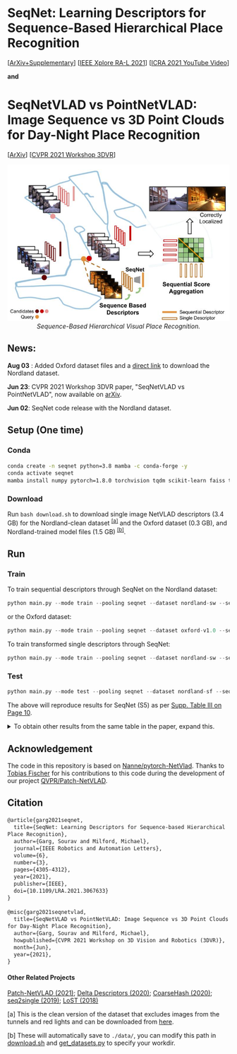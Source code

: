# SeqNet: Learning Descriptors for Sequence-Based Hierarchical Place Recognition

[[ArXiv+Supplementary](https://arxiv.org/abs/2102.11603)] [[IEEE Xplore RA-L 2021](https://ieeexplore.ieee.org/abstract/document/9382076/)] [[ICRA 2021 YouTube Video](https://www.youtube.com/watch?v=KYw7RhDfxY0)]

**and**

# SeqNetVLAD vs PointNetVLAD: Image Sequence vs 3D Point Clouds for Day-Night Place Recognition

[[ArXiv](https://arxiv.org/abs/2106.11481)] [[CVPR 2021 Workshop 3DVR](https://sites.google.com/view/cvpr2021-3d-vision-robotics/)]

<p align="center">
  <img src="./assets/seqnet.jpg">
    <br/><em>Sequence-Based Hierarchical Visual Place Recognition.</em>
</p>

## News:
**Aug 03** : Added Oxford dataset files and a [direct link](https://cloudstor.aarnet.edu.au/plus/s/8L7loyTZjK0FsWT) to download the Nordland dataset.

**Jun 23**: CVPR 2021 Workshop 3DVR paper, "SeqNetVLAD vs PointNetVLAD", now available on [arXiv](https://arxiv.org/abs/2106.11481).

**Jun 02**: SeqNet code release with the Nordland dataset.

## Setup (One time)
### Conda
```bash
conda create -n seqnet python=3.8 mamba -c conda-forge -y
conda activate seqnet
mamba install numpy pytorch=1.8.0 torchvision tqdm scikit-learn faiss tensorboardx h5py -c conda-forge -y
```

### Download
Run `bash download.sh` to download single image NetVLAD descriptors (3.4 GB) for the Nordland-clean dataset <sup>[[a]](#nordclean)</sup> and the Oxford dataset (0.3 GB), and Nordland-trained model files (1.5 GB) <sup>[[b]](#saveLoc)</sup>.

## Run

### Train
To train sequential descriptors through SeqNet on the Nordland dataset:
```python
python main.py --mode train --pooling seqnet --dataset nordland-sw --seqL 10 --w 5 --outDims 4096 --expName "w5"
```
or the Oxford dataset:
```python
python main.py --mode train --pooling seqnet --dataset oxford-v1.0 --seqL 5 --w 3 --outDims 4096 --expName "w3"
```

To train transformed single descriptors through SeqNet:
```python
python main.py --mode train --pooling seqnet --dataset nordland-sw --seqL 1 --w 1 --outDims 4096 --expName "w1"
```

### Test
```python
python main.py --mode test --pooling seqnet --dataset nordland-sf --seqL 5 --split test --resume ./data/runs/Jun03_15-22-44_l10_w5/ 
```
The above will reproduce results for SeqNet (S5) as per [Supp. Table III on Page 10](https://arxiv.org/pdf/2102.11603.pdf).

<details>
  <summary>To obtain other results from the same table in the paper, expand this. </summary>
  
```python
# Raw Single (NetVLAD) Descriptor
python main.py --mode test --pooling single --dataset nordland-sf --seqL 1 --split test

# SeqNet (S1)
python main.py --mode test --pooling seqnet --dataset nordland-sf --seqL 1 --split test --resume ./data/runs/Jun03_15-07-46_l1_w1/

# Raw + Smoothing
python main.py --mode test --pooling smooth --dataset nordland-sf --seqL 5 --split test

# Raw + Delta
python main.py --mode test --pooling delta --dataset nordland-sf --seqL 5 --split test

# Raw + SeqMatch
python main.py --mode test --pooling single+seqmatch --dataset nordland-sf --seqL 5 --split test

# SeqNet (S1) + SeqMatch
python main.py --mode test --pooling s1+seqmatch --dataset nordland-sf --seqL 5 --split test --resume ./data/runs/Jun03_15-07-46_l1_w1/

# HVPR (S5 to S1)
# Run S5 first and save its predictions by specifying `resultsPath`
python main.py --mode test --pooling seqnet --dataset nordland-sf --seqL 5 --split test --resume ./data/runs/Jun03_15-22-44_l10_w5/ --resultsPath ./data/results/
# Now run S1 + SeqMatch using results from above (the timestamp of `predictionsFile` would be different in your case)
python main.py --mode test --pooling s1+seqmatch --dataset nordland-sf --seqL 5 --split test --resume ./data/runs/Jun03_15-07-46_l1_w1/ --predictionsFile ./data/results/Jun03_16-07-36_l5_0.npz

```
</details>

## Acknowledgement
The code in this repository is based on [Nanne/pytorch-NetVlad](https://github.com/Nanne/pytorch-NetVlad). Thanks to [Tobias Fischer](https://github.com/Tobias-Fischer) for his contributions to this code during the development of our project [QVPR/Patch-NetVLAD](https://github.com/QVPR/Patch-NetVLAD).

## Citation
```
@article{garg2021seqnet,
  title={SeqNet: Learning Descriptors for Sequence-based Hierarchical Place Recognition},
  author={Garg, Sourav and Milford, Michael},
  journal={IEEE Robotics and Automation Letters},
  volume={6},
  number={3},
  pages={4305-4312},
  year={2021},
  publisher={IEEE},
  doi={10.1109/LRA.2021.3067633}
}

@misc{garg2021seqnetvlad,
  title={SeqNetVLAD vs PointNetVLAD: Image Sequence vs 3D Point Clouds for Day-Night Place Recognition},
  author={Garg, Sourav and Milford, Michael},
  howpublished={CVPR 2021 Workshop on 3D Vision and Robotics (3DVR)},
  month={Jun},
  year={2021},
}
```

#### Other Related Projects
[Patch-NetVLAD (2021)](https://github.com/QVPR/Patch-NetVLAD);
[Delta Descriptors (2020)](https://github.com/oravus/DeltaDescriptors);
[CoarseHash (2020)](https://github.com/oravus/CoarseHash);
[seq2single (2019)](https://github.com/oravus/seq2single);
[LoST (2018)](https://github.com/oravus/lostX)

<a name="nordclean">[a]<a> This is the clean version of the dataset that excludes images from the tunnels and red lights and can be downloaded from [here](https://cloudstor.aarnet.edu.au/plus/s/8L7loyTZjK0FsWT).

<a name="saveLoc">[b]<a> These will automatically save to `./data/`, you can modify this path in [download.sh](https://github.com/oravus/seqNet/blob/main/download.sh) and [get_datasets.py](https://github.com/oravus/seqNet/blob/5450829c4294fe1d14966bfa1ac9b7c93237369b/get_datasets.py#L6) to specify your workdir.
